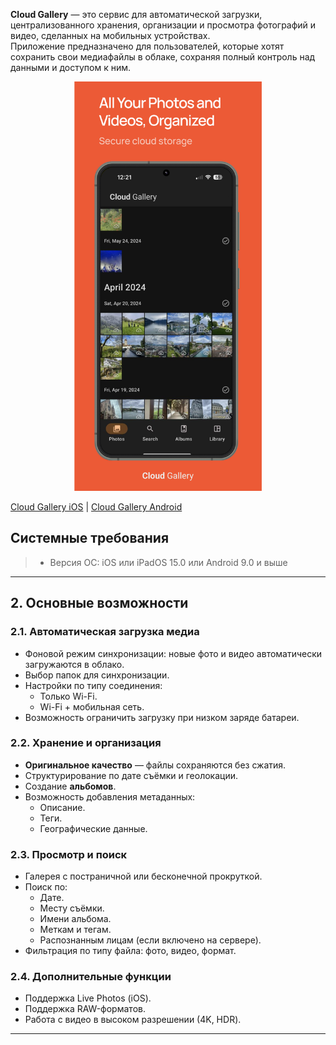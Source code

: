 
**Cloud Gallery** — это сервис для автоматической загрузки, централизованного хранения, организации и просмотра фотографий и видео, сделанных на мобильных устройствах.  
Приложение предназначено для пользователей, которые хотят сохранить свои медиафайлы в облаке, сохраняя полный контроль над данными и доступом к ним.  

<p align="center"><img src="image-18.png" width="300"></p> 

[Cloud Gallery iOS](https://apps.apple.com/us/app/cloud-gallery-cloud-storage/id6744356849) | [Cloud Gallery Android](https://play.google.com/apps/testing/app.myclick.gallery)

## Системные требования

> * Версия ОС: iOS или iPadOS 15.0 или Android 9.0 и выше

---

## 2. Основные возможности

### 2.1. Автоматическая загрузка медиа
- Фоновой режим синхронизации: новые фото и видео автоматически загружаются в облако.
- Выбор папок для синхронизации.
- Настройки по типу соединения:
  - Только Wi-Fi.
  - Wi-Fi + мобильная сеть.
- Возможность ограничить загрузку при низком заряде батареи.

### 2.2. Хранение и организация
- **Оригинальное качество** — файлы сохраняются без сжатия.
- Структурирование по дате съёмки и геолокации.
- Создание **альбомов**.
- Возможность добавления метаданных:
  - Описание.
  - Теги.
  - Географические данные.

### 2.3. Просмотр и поиск
- Галерея с постраничной или бесконечной прокруткой.
- Поиск по:
  - Дате.
  - Месту съёмки.
  - Имени альбома.
  - Меткам и тегам.
  - Распознанным лицам (если включено на сервере).
- Фильтрация по типу файла: фото, видео, формат.

### 2.4. Дополнительные функции
- Поддержка Live Photos (iOS).
- Поддержка RAW-форматов.
- Работа с видео в высоком разрешении (4K, HDR).

---